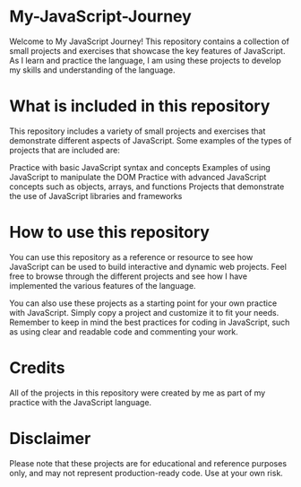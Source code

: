 # My-JavaScript-Journey
Welcome to My JavaScript Journey! This repository contains a collection of small projects and exercises that showcase the key features of JavaScript. As I learn and practice the language, I am using these projects to develop my skills and understanding of the language.

# What is included in this repository
This repository includes a variety of small projects and exercises that demonstrate different aspects of JavaScript. Some examples of the types of projects that are included are:

Practice with basic JavaScript syntax and concepts
Examples of using JavaScript to manipulate the DOM
Practice with advanced JavaScript concepts such as objects, arrays, and functions
Projects that demonstrate the use of JavaScript libraries and frameworks
# How to use this repository
You can use this repository as a reference or resource to see how JavaScript can be used to build interactive and dynamic web projects. Feel free to browse through the different projects and see how I have implemented the various features of the language.

You can also use these projects as a starting point for your own practice with JavaScript. Simply copy a project and customize it to fit your needs. Remember to keep in mind the best practices for coding in JavaScript, such as using clear and readable code and commenting your work.

# Credits
All of the projects in this repository were created by me as part of my practice with the JavaScript language.

# Disclaimer
Please note that these projects are for educational and reference purposes only, and may not represent production-ready code. Use at your own risk.

